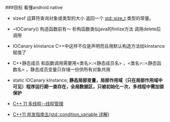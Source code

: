 ###目标 看懂android native

* sizeof 运算符查询对象或类型的大小 返回一个 [std::size_t](https://zh.cppreference.com/w/cpp/types/size_t) 类型的常量。

 * ~IOCanary() 构造函数前有～ 析构函数类似java的finlize方法 调用delete后调用

 * IOCanary kInstance  C++中这样不仅是声明而且用默认构造方法给kInstance赋值了

 * C++静态成员 和函数调用需要用<类名>::<静态成员名>  ，<类名>::<静态函数名> ，静态成员变量只存储一份供所有对象共用

 * static IOCanary kInstance; **静态局部变量，局部作用域（只在局部作用域中可见）程序运行期一直存在，全局数据区，只被初始化一次，多线程中需加锁保护**

 * [C++ 11 多线程--线程管理](https://www.cnblogs.com/wangguchangqing/p/6134635.html)

 *  [C++11 并发指南五(std::condition_variable 详解)](https://www.cnblogs.com/haippy/p/3252041.html)


